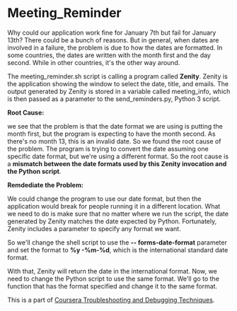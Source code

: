 # Meeting_Reminder

Why could our application work fine for January 7th but fail for January 13th? There could be a bunch of reasons. But in general, when dates are involved in a failure, the problem is due to how the dates are formatted. In some countries, the dates are written with the month first and the day second. While in other countries, it's the other way around. 

The meeting_reminder.sh script is calling a program called **Zenity**. Zenity is the application showing the window to select the date, title, and emails. The output generated by Zenity is stored in a variable called meeting_info, which is then passed as a parameter to the send_reminders.py, Python 3 script.

**Root Cause:**

we see that the problem is that the date format we are using is putting the month first, but the program is expecting to have the month second. As there's no month 13, this is an invalid date. So we found the root cause of the problem. The program is trying to convert the date assuming one specific date format, but we're using a different format.
So the root cause is a **mismatch between the date formats used by this Zenity invocation and the Python script**.

**Remdediate the Problem:**

We could change the program to use our date format, but then the application would break for people running it in a different location. What we need to do is make sure that no matter where we run the script, the date generated by Zenity matches the date expected by Python.
Fortunately, Zenity includes a parameter to specify any format we want.

So we'll change the shell script to use the **-- forms-date-format** parameter and set the format to **%y -%m-%d**, which is the international standard date format.

With that, Zenity will return the date in the international format. Now, we need to change the Python script to use the same format. We'll go to the function that has the format specified and change it to the same format.


This is a part of [Coursera Troubleshooting and Debugging Techniques](https://www.coursera.org/learn/troubleshooting-debugging-techniques).
